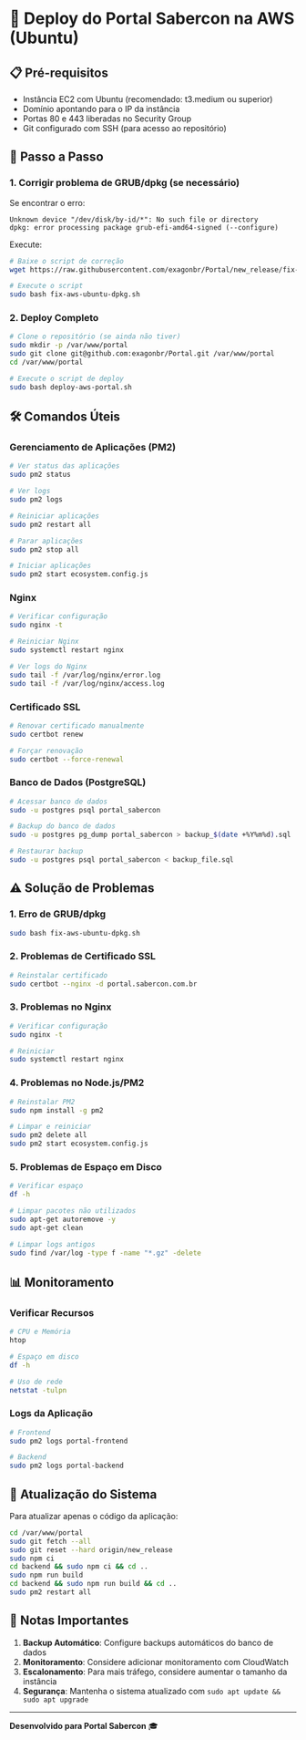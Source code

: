 # 🚀 Deploy do Portal Sabercon na AWS (Ubuntu)

## 📋 Pré-requisitos
- Instância EC2 com Ubuntu (recomendado: t3.medium ou superior)
- Domínio apontando para o IP da instância
- Portas 80 e 443 liberadas no Security Group
- Git configurado com SSH (para acesso ao repositório)

## 🔧 Passo a Passo

### 1. Corrigir problema de GRUB/dpkg (se necessário)

Se encontrar o erro:
```
Unknown device "/dev/disk/by-id/*": No such file or directory
dpkg: error processing package grub-efi-amd64-signed (--configure)
```

Execute:
```bash
# Baixe o script de correção
wget https://raw.githubusercontent.com/exagonbr/Portal/new_release/fix-aws-ubuntu-dpkg.sh

# Execute o script
sudo bash fix-aws-ubuntu-dpkg.sh
```

### 2. Deploy Completo

```bash
# Clone o repositório (se ainda não tiver)
sudo mkdir -p /var/www/portal
sudo git clone git@github.com:exagonbr/Portal.git /var/www/portal
cd /var/www/portal

# Execute o script de deploy
sudo bash deploy-aws-portal.sh
```

## 🛠️ Comandos Úteis

### Gerenciamento de Aplicações (PM2)
```bash
# Ver status das aplicações
sudo pm2 status

# Ver logs
sudo pm2 logs

# Reiniciar aplicações
sudo pm2 restart all

# Parar aplicações
sudo pm2 stop all

# Iniciar aplicações
sudo pm2 start ecosystem.config.js
```

### Nginx
```bash
# Verificar configuração
sudo nginx -t

# Reiniciar Nginx
sudo systemctl restart nginx

# Ver logs do Nginx
sudo tail -f /var/log/nginx/error.log
sudo tail -f /var/log/nginx/access.log
```

### Certificado SSL
```bash
# Renovar certificado manualmente
sudo certbot renew

# Forçar renovação
sudo certbot --force-renewal
```

### Banco de Dados (PostgreSQL)
```bash
# Acessar banco de dados
sudo -u postgres psql portal_sabercon

# Backup do banco de dados
sudo -u postgres pg_dump portal_sabercon > backup_$(date +%Y%m%d).sql

# Restaurar backup
sudo -u postgres psql portal_sabercon < backup_file.sql
```

## ⚠️ Solução de Problemas

### 1. Erro de GRUB/dpkg
```bash
sudo bash fix-aws-ubuntu-dpkg.sh
```

### 2. Problemas de Certificado SSL
```bash
# Reinstalar certificado
sudo certbot --nginx -d portal.sabercon.com.br
```

### 3. Problemas no Nginx
```bash
# Verificar configuração
sudo nginx -t

# Reiniciar
sudo systemctl restart nginx
```

### 4. Problemas no Node.js/PM2
```bash
# Reinstalar PM2
sudo npm install -g pm2

# Limpar e reiniciar
sudo pm2 delete all
sudo pm2 start ecosystem.config.js
```

### 5. Problemas de Espaço em Disco
```bash
# Verificar espaço
df -h

# Limpar pacotes não utilizados
sudo apt-get autoremove -y
sudo apt-get clean

# Limpar logs antigos
sudo find /var/log -type f -name "*.gz" -delete
```

## 📊 Monitoramento

### Verificar Recursos
```bash
# CPU e Memória
htop

# Espaço em disco
df -h

# Uso de rede
netstat -tulpn
```

### Logs da Aplicação
```bash
# Frontend
sudo pm2 logs portal-frontend

# Backend
sudo pm2 logs portal-backend
```

## 🔄 Atualização do Sistema

Para atualizar apenas o código da aplicação:
```bash
cd /var/www/portal
sudo git fetch --all
sudo git reset --hard origin/new_release
sudo npm ci
cd backend && sudo npm ci && cd ..
sudo npm run build
cd backend && sudo npm run build && cd ..
sudo pm2 restart all
```

## 📝 Notas Importantes

1. **Backup Automático**: Configure backups automáticos do banco de dados
2. **Monitoramento**: Considere adicionar monitoramento com CloudWatch
3. **Escalonamento**: Para mais tráfego, considere aumentar o tamanho da instância
4. **Segurança**: Mantenha o sistema atualizado com `sudo apt update && sudo apt upgrade`

---

**Desenvolvido para Portal Sabercon** 🎓 